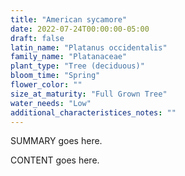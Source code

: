 ```yaml
---
title: "American sycamore"
date: 2022-07-24T00:00:00-05:00
draft: false
latin_name: "Platanus occidentalis"
family_name: "Platanaceae"
plant_type: "Tree (deciduous)"
bloom_time: "Spring"
flower_color: ""
size_at_maturity: "Full Grown Tree"
water_needs: "Low"
additional_characteristices_notes: ""
---
```


SUMMARY goes here.

<!--more-->

CONTENT goes here.